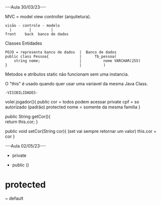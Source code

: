 ---Aula 30/03/23---

MVC = model view controller (arquitetura).

    visão - controle - modelo
      |        |         |
    front    back  banco de dados


Classes Entidades

    POJO = representa banco de dados  |  Banco de dados
    public class Pessoa{              |      Tb_pessoa(
        string nome;                  |          nome VARCHAR(255)
    }                                 |          )


Metodos e atributos static não funcionam sem uma instancia.

O "this" é usado quando quer usar uma variavel da mesma Java Class.

    -VISIBILIDADES-

volei jogador(){
    public cor = todos podem acessar
    private cpf = so autorizado (padrão)
    protected nome = somente da mesma familia
}

public String getCor(){             
    return this.cor;
}

public void setCor(String cor){    (set vai sempre retornar um valor)
    this.cor = cor
}

---Aula 02/05/23---

- private
+ public ()
# protected
~ default


